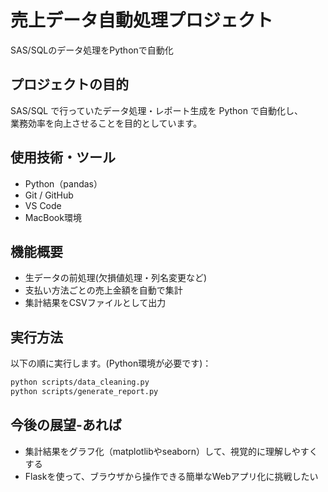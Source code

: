 # 売上データ自動処理プロジェクト
SAS/SQLのデータ処理をPythonで自動化


## プロジェクトの目的
SAS/SQL で行っていたデータ処理・レポート生成を Python で自動化し、  
業務効率を向上させることを目的としています。


## 使用技術・ツール
- Python（pandas）
- Git / GitHub
- VS Code
- MacBook環境


## 機能概要
- 生データの前処理(欠損値処理・列名変更など)
- 支払い方法ごとの売上金額を自動で集計
- 集計結果をCSVファイルとして出力


## 実行方法
以下の順に実行します。(Python環境が必要です)：

```bash
python scripts/data_cleaning.py
python scripts/generate_report.py
```

## 今後の展望-あれば

- 集計結果をグラフ化（matplotlibやseaborn）して、視覚的に理解しやすくする
- Flaskを使って、ブラウザから操作できる簡単なWebアプリ化に挑戦したい

